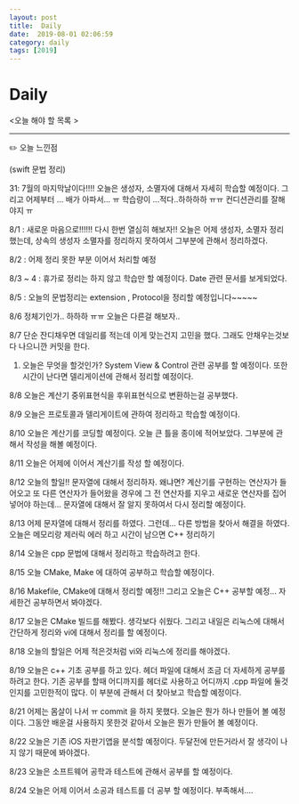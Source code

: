 ```yaml
---
layout: post
title:  Daily
date:  2019-08-01 02:06:59
category: daily
tags: [2019]
---
```


# Daily

<오늘 해야 할 목록 >

------

✏️ 오늘 느낀점

(swift 문법 정리)

31: 7월의 마지막날이다!!!! 오늘은 생성자, 소멸자에 대해서 자세히 학습할 예정이다. 그리고 어제부터 ... 배가 아파서... ㅠ 학습량이 ...적다..하하하하 ㅠㅠ 컨디션관리를 잘해야지 ㅠ

8/1 : 새로운 마음으로!!!!!! 다시 한번 열심히 해보자!!
오늘은 어제 생성자, 소멸자 정리했는데, 상속의 생성자 소멸자를 정리하지 못하여서 그부분에 관해서 정리하겠다.

8/2 : 어제 정리 못한 부분 이어서 처리할 예정

8/3 ~ 4 : 휴가로
정리는 하지 않고 학습만 할 예정이다.
Date 관련 문서를 보게되었다.

8/5 : 오늘의 문법정리는 extension , Protocol을 정리할 예정입니다~~~~~

8/6 정체기인가.. 하하하 ㅠㅠ 오늘은 다른걸 해보자..

8/7 단순 잔디채우면 데일리를 적는데 이게 맞는건지 고민을 했다. 그래도 안채우는것보다 나으니깐 커밋을 한다. 
1. 오늘은 무엇을 할것인가? System View & Control 관련 공부를 할 예정이다. 또한 시간이 난다면 델리게이션에 관해서 정리할 예정이다.

8/8 오늘은 계산기 중위표현식을 후위표현식으로 변환하는걸 공부했다. 

8/9 오늘은 프로토콜과 델리게이트에 관하여 정리하고 학습할 예정이다.

8/10 오늘은 계산기를 코딩할 예정이다. 
오늘 큰 틀을 종이에 적어보았다. 그부분에 관해서 작성을 해볼 예정이다. 

8/11 오늘은 어제에 이어서 계산기를 작성 할 예정이다.

8/12 오늘의 할일!! 문자열에 대해서 정리하자. 왜냐면? 계산기를 구현하는 연산자가 들어오고 또 다른 연산자가 들어왔을 경우에 그 전 연산자를 지우고 새로운 연산자를 집어넣어야 하는데... 문자열에 대해서 잘 알지 못하여서 다시 정리할 예정이다.

8/13 어제 문자열에 대해서 정리를 하였다. 그런데... 다른 방법을 찾아서 해결을 하였다.
오늘은 메모리랑 제러릭 에러 하고 시간이 남으면 C++ 정리하기

8/14 오늘은 cpp 문법에 대해서 정리하고 학습하려고 한다.

8/15 오늘 CMake, Make 에 대하여 공부하고 학습할 예정이다.

8/16 Makefile, CMake에 대해서 정리할 예정!! 그리고 오늘은 C++ 공부할 예정... 자세한건 공부하면서 봐야겠다.

8/17 오늘은 CMake 빌드를 해봤다. 생각보다 쉬웠다. 
그리고 내일은 리눅스에 대해서 간단하게 정리와 vi에 대해서 정리를 할 예정이다.

8/18 오늘의 할일은 어제 적은것처럼 vi와 리눅스에 정리를 해야겠다.

8/19 오늘은 c++ 기초 공부를 하고 있다. 헤더 파일에 대해서 조금 더 자세하게 공부를 하려고 한다. 기존 공부를 할때 어디까지를 헤더로 사용하고 어디까지 .cpp 파일에 둘것인지를 고민한적이 많다. 이 부분에 관해서 더 찾아보고 학습할 예정이다.

8/21 어제는 몸살이 나서 ㅠ commit 을 하지 못했다. 
오늘은 뭔가 하나 만들어 볼 예정이다. 그동안 배운걸 사용하지 못한것 같아서 오늘은 뭔가 만들어 볼 예정이다.

8/22 오늘은 기존 iOS 자판기앱을 분석할 예정이다. 
두달전에 만든거라서 잘 생각이 나지 않기 때문에 봐야겠다.

8/23 오늘은 소프트웨어 공학과 테스트에 관해서 공부를 할 예정이다. 

8/24 오늘은 어제 이어서 소공과 테스트를 더 공부 할 예정이다. 부족해서....